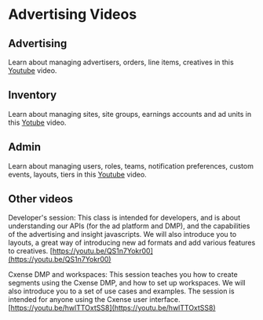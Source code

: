 # Advertising Videos

## Advertising

Learn about managing advertisers, orders, line items, creatives in this [Youtube](https://www.youtube.com/watch?v=2Wk2INyWRa4) video.

## Inventory

Learn about managing sites, site groups, earnings accounts and ad units in this [Yotube](https://youtu.be/GKdVPUm__PY) video.

## Admin

Learn about managing users, roles, teams, notification preferences, custom events, layouts, tiers in this [Youtube](https://youtu.be/6NEH2pegA1g) video.

## Other videos

Developer's session: This class is intended for developers, and is about understanding our APIs \(for the ad platform and DMP\), and the capabilities of the advertising and insight javascripts. We will also introduce you to layouts, a great way of introducing new ad formats and add various features to creatives. [https://youtu.be/QS1n7Yokr00](https://youtu.be/QS1n7Yokr00)

Cxense DMP and workspaces: This session teaches you how to create segments using the Cxense DMP, and how to set up workspaces. We will also introduce you to a set of use cases and examples. The session is intended for anyone using the Cxense user interface. [https://youtu.be/hwlTTOxtSS8](https://youtu.be/hwlTTOxtSS8)

